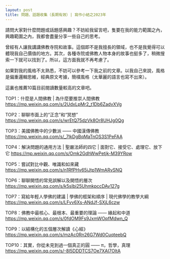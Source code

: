 ```yaml
---
layout: post
title: 問題、話題收集（長期有效）| 寫作小結之2023年
---
```


請問大家對什麼問題或話題感興趣？不妨給我留言吧，隻要在我的能力範圍之內，興趣範圍之內，我都會盡量分享一些自己的思考。

曾經有人讓我講講佛教寺院和故事。這個即不是我擅長的領域，也不是我覺得可以體現我自己價值的地方。其次，各種寺院或佛教人物本身的故事也挺多了，稍微搜索一下就可以找到了。所以，這方面我就不再考慮了。

如果對我的風格不太熟悉，不妨可以參考一下我之前的文章。以我自己來說，風格是偏重邏輯思維，經典原文考據，簡樸風格（太華麗的語言也寫不出來）。

這裏也推薦10篇目前閱讀數量較高的文章吧。

TOP1：什麼是人間佛教 \| 為什麼要推崇人間佛教 https://mp.weixin.qq.com/s/2UdxLpMr2_t1Db6ZadvXVg

TOP2：聊聊市面上的“正念”和“冥想” https://mp.weixin.qq.com/s/wrEtQ75dzVk8Or8UHJg0Qg

TOP3：美國佛教中的少數派 —— 中國漢傳佛教 https://mp.weixin.qq.com/s/_7IkDgBqMaTnOS3S1PeFAA

TOP4：解決問題的通用方法 \| 聖嚴法師的四它 \| 面對它、接受它、處理它、放下它 https://mp.weixin.qq.com/s/Omk2GdhWwPetjk-M39YRow

TOP5：嘗試對比中觀、唯識和如來藏 https://mp.weixin.qq.com/s/n1RfPHv65iJtp1WmARvSNQ

TOP6：聊聊開悟的常見誤解以及開悟的層次 https://mp.weixin.qq.com/s/k5sIbi25UhmkpccDAv127g

TOP7：寫給年輕人學佛的建議 \| 學佛的框架和順序 \| 現代佛學的教學大綱 https://mp.weixin.qq.com/s/LFvv6Xs-ANdJf-SXjL6czw

TOP8：佛教中最核心、最根本、最重要的理論 —— 緣起和中道 https://mp.weixin.qq.com/s/0fdOM9Fs9JxmWOpfMdwn_Q

TOP9：以結構化的五個層次解讀《心經》https://mp.weixin.qq.com/s/mzAc0Rn26G7Wd0CuqteebQ 

TOP10：其實，你從未見到過一個真正的圓 —— π，哲學，真理 https://mp.weixin.qq.com/s/-8l5DDDTCS7Oe7XAI7OltA


